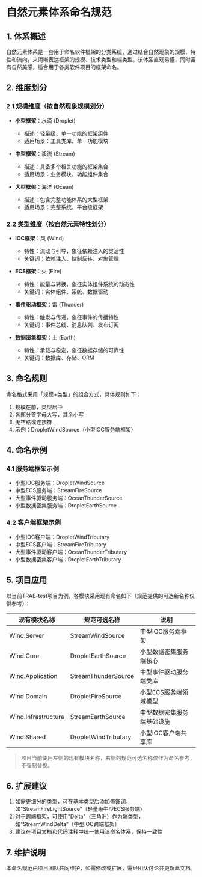 # 自然元素体系命名规范

## 1. 体系概述
自然元素体系是一套用于命名软件框架的分类系统，通过结合自然现象的规模、特性和流向，来清晰表达框架的规模、技术类型和端类型。该体系直观易懂，同时富有自然美感，适合用于各类软件项目的框架命名。

## 2. 维度划分

### 2.1 规模维度（按自然现象规模划分）
- **小型框架**：水滴 (Droplet)
  - 描述：轻量级、单一功能的框架组件
  - 适用场景：工具类库、单一功能模块

- **中型框架**：溪流 (Stream)
  - 描述：具备多个相关功能的框架集合
  - 适用场景：业务模块、功能组件集合

- **大型框架**：海洋 (Ocean)
  - 描述：包含完整功能体系的大型框架
  - 适用场景：完整系统、平台级框架

### 2.2 类型维度（按自然元素特性划分）
- **IOC框架**：风 (Wind)
  - 特性：流动与引导，象征依赖注入的灵活性
  - 关键词：依赖注入、控制反转、对象管理

- **ECS框架**：火 (Fire)
  - 特性：能量与转换，象征实体组件系统的动态性
  - 关键词：实体组件、系统、数据驱动

- **事件驱动框架**：雷 (Thunder)
  - 特性：触发与传递，象征事件的传播特性
  - 关键词：事件总线、消息队列、发布订阅

- **数据密集框架**：土 (Earth)
  - 特性：承载与稳定，象征数据存储的可靠性
  - 关键词：数据库、存储、ORM


## 3. 命名规则
命名格式采用「规模+类型」的组合方式，具体规则如下：
1. 规模在前，类型居中
2. 各部分首字母大写，其余小写
3. 无空格或连接符
4. 示例：DropletWindSource（小型IOC服务端框架）

## 4. 命名示例

### 4.1 服务端框架示例
- 小型IOC服务端：DropletWindSource
- 中型ECS服务端：StreamFireSource
- 大型事件驱动服务端：OceanThunderSource
- 小型数据密集服务端：DropletEarthSource

### 4.2 客户端框架示例
- 小型IOC客户端：DropletWindTributary
- 中型ECS客户端：StreamFireTributary
- 大型事件驱动客户端：OceanThunderTributary
- 小型数据密集客户端：DropletEarthTributary

## 5. 项目应用
以当前TRAE-test项目为例，各模块采用现有命名如下（规范提供的可选新名称仅供参考）：

| 现有模块名称 | 规范可选名称 | 说明 |
|------------|------------|------|
| Wind.Server | StreamWindSource | 中型IOC服务端框架 |
| Wind.Core | DropletEarthSource | 小型数据密集服务端核心 |
| Wind.Application | StreamThunderSource | 中型事件驱动服务端类库 |
| Wind.Domain | DropletFireSource | 小型ECS服务端领域模型 |
| Wind.Infrastructure | StreamEarthSource | 中型数据密集服务端基础设施 |
| Wind.Shared | DropletWindTributary | 小型IOC客户端共享库 |

> 项目当前使用左侧的现有模块名称，右侧的规范可选名称仅作为命名参考，不强制替换。

## 6. 扩展建议
1. 如需更细分的类型，可在基本类型后添加修饰词，如"StreamFireLightSource"（轻量级中型ECS服务端）
2. 对于跨端框架，可使用"Delta"（三角洲）作为端类型，如"StreamWindDelta"（中型IOC跨端框架）
3. 建议在项目文档和代码注释中统一使用该命名体系，保持一致性

## 7. 维护说明
本命名规范由项目团队共同维护，如需修改或扩展，需经团队讨论并更新此文档。